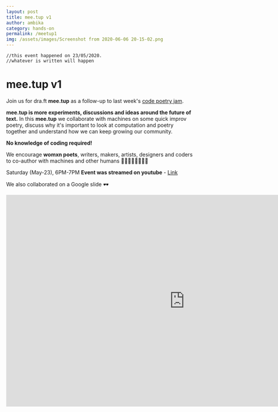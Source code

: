 ```yaml
---
layout: post
title: mee.tup v1
author: ambika
category: hands-on
permalink: /meetup1
img: /assets/images/Screenshot from 2020-06-06 20-15-02.png
---
```



```
//this event happened on 23/05/2020.
//whatever is written will happen
```
# mee.tup v1

Join us for dra.ft **mee.tup** as a follow-up to last week's [code poetry jam](/copojam1).

**mee.tup is more experiments, discussions and ideas around the future of text.**
In this **mee.tup** we collaborate with machines on some quick improv poetry, discuss why it's important to look at computation and poetry together and understand how we can keep growing our community.

**No knowledge of coding required!**

We encourage **womxn poets**, writers, makers, artists, designers and coders to co-author with machines and other humans 👩‍🎤👩‍💻👩‍🎨🦸‍♀️

Saturday (May-23), 6PM-7PM
**Event was streamed on youtube** - [Link](https://youtu.be/qeaeILsn5fk)

We also collaborated on a Google slide 🕶
<iframe src="https://docs.google.com/presentation/d/e/2PACX-1vTjFKpdbu501KwTbB6Lgd_0O66rNd827IDMnUgw_GBlz0swFzn4rpKgxZDV582VZgcRbIlcOdNbB6t8/embed?start=false&loop=false&delayms=60000" frameborder="0" width="960" height="569" allowfullscreen="true" mozallowfullscreen="true" webkitallowfullscreen="true"></iframe>
